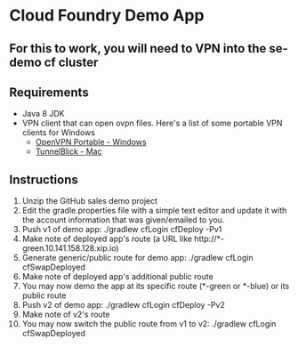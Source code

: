 # Cloud Foundry Demo App

## For this to work, you will need to VPN into the se-demo cf cluster
## Requirements
+ Java 8 JDK
+ VPN client that can open ovpn files. Here's a list of some portable VPN clients for Windows
    - [OpenVPN Portable - Windows](https://sourceforge.net/projects/ovpnp/files/latest/download)
    - [TunnelBlick - Mac](https://tunnelblick.net/release/Tunnelblick_3.6.0a_build_4543.4546.dmg)

## Instructions
1. Unzip the GitHub sales demo project
1. Edit the gradle.properties file with a simple text editor and update it with the account information that was given/emailed to you.
1. Push v1 of demo app: ./gradlew cfLogin cfDeploy -Pv1
1. Make note of deployed app's route (a URL like http://*-green.10.141.158.128.xip.io)
1. Generate generic/public route for demo app: ./gradlew cfLogin cfSwapDeployed
1. Make note of deployed app's additional public route
1. You may now demo the app at its specific route (*-green or *-blue) or its public route
1. Push v2 of demo app: ./gradlew cfLogin cfDeploy -Pv2
1. Make note of v2's route
1. You may now switch the public route from v1 to v2: ./gradlew cfLogin cfSwapDeployed
